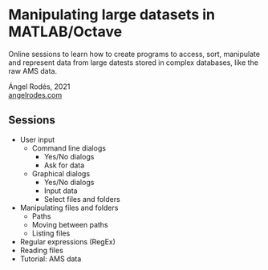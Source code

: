 # Manipulating large datasets in MATLAB/Octave

Online sessions to learn how to create programs to access, sort, manipulate and represent data from large datests stored in complex databases, like the raw AMS data.

Ángel Rodés, 2021 \
[angelrodes.com](https://angelrodes.wordpress.com/)

## Sessions

* User input
    * Command line dialogs
        * Yes/No dialogs
        * Ask for data
    * Graphical dialogs
        * Yes/No dialogs
        * Input data
        * Select files and folders
* Manipulating files and folders
    * Paths
    * Moving between paths
    * Listing files
* Regular expressions (RegEx)
* Reading files
* Tutorial: AMS data
